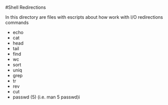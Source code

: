 #Shell Redirections

In this directory are files with escripts about how work with I/O redirections commands

- echo
- cat
- head
- tail
- find
- wc
- sort
- uniq
- grep
- tr
- rev
- cut
- passwd (5) (i.e. man 5 passwd)i

